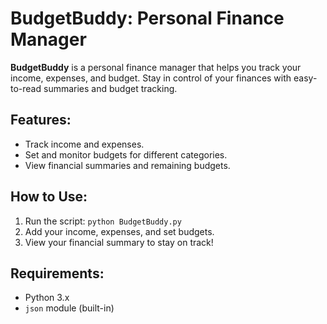 # BudgetBuddy: Personal Finance Manager

**BudgetBuddy** is a personal finance manager that helps you track your income, expenses, and budget. Stay in control of your finances with easy-to-read summaries and budget tracking.

## Features:
- Track income and expenses.
- Set and monitor budgets for different categories.
- View financial summaries and remaining budgets.

## How to Use:
1. Run the script: `python BudgetBuddy.py`
2. Add your income, expenses, and set budgets.
3. View your financial summary to stay on track!

## Requirements:
- Python 3.x
- `json` module (built-in)
